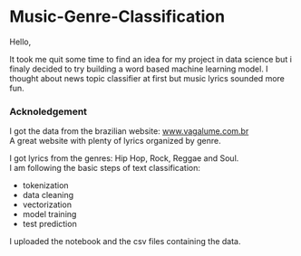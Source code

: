 # Music-Genre-Classification

Hello,

It took me quit some time to find an idea for my project in data science but i finaly decided to try building a word based machine learning model.
I thought about news topic classifier at first but music lyrics sounded more fun.


### Acknoledgement
I got the data from the brazilian website:   www.vagalume.com.br <br> 
A great website with plenty of lyrics organized by genre.

I got lyrics from the genres: Hip Hop, Rock, Reggae and Soul.<br> 
I am following the basic steps of text classification:
* tokenization
* data cleaning
* vectorization
* model training
* test prediction

I uploaded the notebook and the csv files containing the data.
